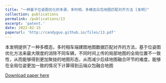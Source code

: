 ```yaml
---
title: "一种基于位姿图优化的多源，多时相，多模态众包地图匹配对齐方法 [发明]"
collection: publications
permalink: /publications/13
excerpt: 'patent.'
date: 2022-02-15
paperurl: 'http://candyguo.github.io/files/13.pdf'
---
```

本发明提供了一种多模态，多时相车端建图地图数据匹配对齐的方法，基于位姿图优化方法来最大限度的消除不同车辆，不同时间上传的局部地图的全局位置不一致性，从而能够得到更加聚拢的地图形态，从而减少后续地图融合环节的难度，能够在全局位姿更加一致的情况下计算得到云端众包融合地图

[Download paper here](https://patents.qizhidao.com/search/detail/8397a58986edee9a77ba3332c0d32cea?orderColumn=undefined&orderType=undefined&filter=&tab=0&from=advance&businessSource=%E6%9F%A5%E4%B8%93%E5%88%A9-%E6%90%9C%E7%B4%A2%E7%BB%93%E6%9E%9C%E5%88%97%E8%A1%A8-%E6%90%9C%E7%B4%A2%E6%9B%B4%E5%A4%9A&statement=AN%3A%22CN202211461906.4%22&patentName=%E5%9C%B0%E5%9B%BE%E5%AF%B9%E9%BD%90%E6%96%B9%E6%B3%95%E3%80%81%E8%AE%A1%E7%AE%97%E6%9C%BA%E8%AE%BE%E5%A4%87%E5%8F%8A%E8%AE%A1%E7%AE%97%E6%9C%BA%E5%8F%AF%E8%AF%BB%E5%AD%98%E5%82%A8%E4%BB%8B%E8%B4%A8&rightSidebar=false&imageSessionKey=&simpleMode=1&sortType=0)